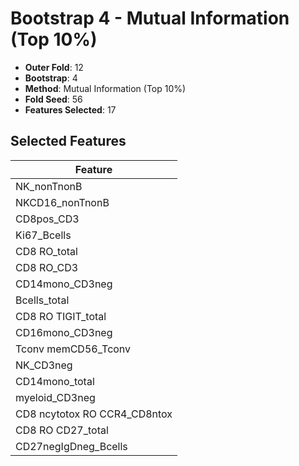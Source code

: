 # Bootstrap 4 - Mutual Information (Top 10%)

- **Outer Fold**: 12
- **Bootstrap**: 4
- **Method**: Mutual Information (Top 10%)
- **Fold Seed**: 56
- **Features Selected**: 17

## Selected Features

| Feature |
|---------|
| NK_nonTnonB |
| NKCD16_nonTnonB |
| CD8pos_CD3 |
| Ki67_Bcells |
| CD8 RO_total |
| CD8 RO_CD3 |
| CD14mono_CD3neg |
| Bcells_total |
| CD8 RO TIGIT_total |
| CD16mono_CD3neg |
| Tconv memCD56_Tconv |
| NK_CD3neg |
| CD14mono_total |
| myeloid_CD3neg |
| CD8 ncytotox RO CCR4_CD8ntox |
| CD8 RO CD27_total |
| CD27negIgDneg_Bcells |

